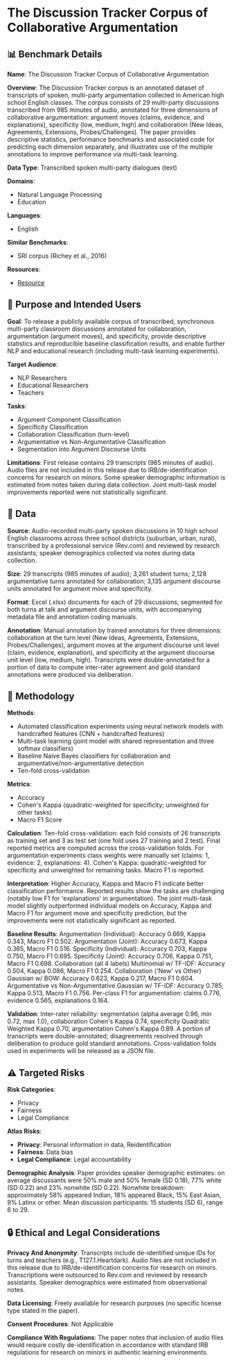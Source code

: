 # The Discussion Tracker Corpus of Collaborative Argumentation

## 📊 Benchmark Details

**Name**: The Discussion Tracker Corpus of Collaborative Argumentation

**Overview**: The Discussion Tracker corpus is an annotated dataset of transcripts of spoken, multi-party argumentation collected in American high school English classes. The corpus consists of 29 multi-party discussions transcribed from 985 minutes of audio, annotated for three dimensions of collaborative argumentation: argument moves (claims, evidence, and explanations), specificity (low, medium, high) and collaboration (New Ideas, Agreements, Extensions, Probes/Challenges). The paper provides descriptive statistics, performance benchmarks and associated code for predicting each dimension separately, and illustrates use of the multiple annotations to improve performance via multi-task learning.

**Data Type**: Transcribed spoken multi-party dialogues (text)

**Domains**:
- Natural Language Processing
- Education

**Languages**:
- English

**Similar Benchmarks**:
- SRI corpus (Richey et al., 2016)

**Resources**:
- [Resource](https://discussiontracker.cs.pitt.edu)

## 🎯 Purpose and Intended Users

**Goal**: To release a publicly available corpus of transcribed, synchronous multi-party classroom discussions annotated for collaboration, argumentation (argument moves), and specificity, provide descriptive statistics and reproducible baseline classification results, and enable further NLP and educational research (including multi-task learning experiments).

**Target Audience**:
- NLP Researchers
- Educational Researchers
- Teachers

**Tasks**:
- Argument Component Classification
- Specificity Classification
- Collaboration Classification (turn-level)
- Argumentative vs Non-Argumentative Classification
- Segmentation into Argument Discourse Units

**Limitations**: First release contains 29 transcripts (985 minutes of audio). Audio files are not included in this release due to IRB/de-identification concerns for research on minors. Some speaker demographic information is estimated from notes taken during data collection. Joint multi-task model improvements reported were not statistically significant.

## 💾 Data

**Source**: Audio-recorded multi-party spoken discussions in 10 high school English classrooms across three school districts (suburban, urban, rural), transcribed by a professional service (Rev.com) and reviewed by research assistants; speaker demographics collected via notes during data collection.

**Size**: 29 transcripts (985 minutes of audio); 3,261 student turns; 2,128 argumentative turns annotated for collaboration; 3,135 argument discourse units annotated for argument move and specificity.

**Format**: Excel (.xlsx) documents for each of 29 discussions, segmented for both turns at talk and argument discourse units, with accompanying metadata file and annotation coding manuals.

**Annotation**: Manual annotation by trained annotators for three dimensions: collaboration at the turn level (New Ideas, Agreements, Extensions, Probes/Challenges), argument moves at the argument discourse unit level (claim, evidence, explanation), and specificity at the argument discourse unit level (low, medium, high). Transcripts were double-annotated for a portion of data to compute inter-rater agreement and gold standard annotations were produced via deliberation.

## 🔬 Methodology

**Methods**:
- Automated classification experiments using neural network models with handcrafted features (CNN + handcrafted features)
- Multi-task learning (joint model with shared representation and three softmax classifiers)
- Baseline Naive Bayes classifiers for collaboration and argumentative/non-argumentative detection
- Ten-fold cross-validation

**Metrics**:
- Accuracy
- Cohen's Kappa (quadratic-weighted for specificity; unweighted for other tasks)
- Macro F1 Score

**Calculation**: Ten-fold cross-validation: each fold consists of 26 transcripts as training set and 3 as test set (one fold uses 27 training and 2 test). Final reported metrics are computed across the cross-validation folds. For argumentation experiments class weights were manually set (claims: 1, evidence: 2, explanations: 4). Cohen's Kappa: quadratic-weighted for specificity and unweighted for remaining tasks. Macro F1 is reported.

**Interpretation**: Higher Accuracy, Kappa and Macro F1 indicate better classification performance. Reported results show the tasks are challenging (notably low F1 for 'explanations' in argumentation). The joint multi-task model slightly outperformed individual models on Accuracy, Kappa and Macro F1 for argument move and specificity prediction, but the improvements were not statistically significant as reported.

**Baseline Results**: Argumentation (Individual): Accuracy 0.669, Kappa 0.343, Macro F1 0.502. Argumentation (Joint): Accuracy 0.673, Kappa 0.365, Macro F1 0.516. Specificity (Individual): Accuracy 0.703, Kappa 0.750, Macro F1 0.695. Specificity (Joint): Accuracy 0.706, Kappa 0.751, Macro F1 0.698. Collaboration (all 4 labels) Multinomial w/ TF-IDF: Accuracy 0.504, Kappa 0.086, Macro F1 0.254. Collaboration ('New' vs Other) Gaussian w/ BOW: Accuracy 0.623, Kappa 0.217, Macro F1 0.604. Argumentative vs Non-Argumentative Gaussian w/ TF-IDF: Accuracy 0.785, Kappa 0.513, Macro F1 0.756. Per-class F1 for argumentation: claims 0.776, evidence 0.565, explanations 0.164.

**Validation**: Inter-rater reliability: segmentation (alpha average 0.96, min 0.72, max 1.0), collaboration Cohen's Kappa 0.74, specificity Quadratic Weighted Kappa 0.70, argumentation Cohen's Kappa 0.89. A portion of transcripts were double-annotated; disagreements resolved through deliberation to produce gold standard annotations. Cross-validation folds used in experiments will be released as a JSON file.

## ⚠️ Targeted Risks

**Risk Categories**:
- Privacy
- Fairness
- Legal Compliance

**Atlas Risks**:
- **Privacy**: Personal information in data, Reidentification
- **Fairness**: Data bias
- **Legal Compliance**: Legal accountability

**Demographic Analysis**: Paper provides speaker demographic estimates: on average discussants were 50% male and 50% female (SD 0.18), 77% white (SD 0.22) and 23% nonwhite (SD 0.22). Nonwhite breakdown: approximately 58% appeared Indian, 18% appeared Black, 15% East Asian, 9% Latinx or other. Mean discussion participants: 15 students (SD 6), range 6 to 29.

## 🔒 Ethical and Legal Considerations

**Privacy And Anonymity**: Transcripts include de-identified unique IDs for turns and teachers (e.g., T127.1.Heartdark). Audio files are not included in this release due to IRB/de-identification concerns for research on minors. Transcriptions were outsourced to Rev.com and reviewed by research assistants. Speaker demographics were estimated from observational notes.

**Data Licensing**: Freely available for research purposes (no specific license type stated in the paper).

**Consent Procedures**: Not Applicable

**Compliance With Regulations**: The paper notes that inclusion of audio files would require costly de-identification in accordance with standard IRB regulations for research on minors in authentic learning environments.

